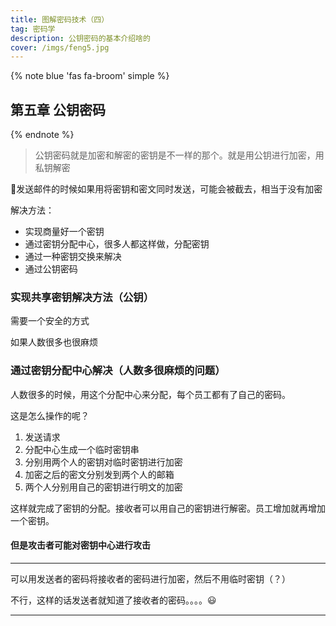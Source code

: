 ```yaml
---
title: 图解密码技术（四）
tag: 密码学
description: 公钥密码的基本介绍啥的
cover: /imgs/feng5.jpg
---
```




{% note blue 'fas fa-broom' simple %}

## 第五章 公钥密码

{% endnote %}

> 公钥密码就是加密和解密的密钥是不一样的那个。就是用公钥进行加密，用私钥解密



🤔发送邮件的时候如果用将密钥和密文同时发送，可能会被截去，相当于没有加密

解决方法：

* 实现商量好一个密钥
* 通过密钥分配中心，很多人都这样做，分配密钥
* 通过一种密钥交换来解决
* 通过公钥密码



### 实现共享密钥解决方法（公钥）

需要一个安全的方式

如果人数很多也很麻烦



### 通过密钥分配中心解决（人数多很麻烦的问题）

人数很多的时候，用这个分配中心来分配，每个员工都有了自己的密码。

这是怎么操作的呢？

1.  发送请求
2. 分配中心生成一个临时密钥串
3. 分别用两个人的密钥对临时密钥进行加密
4. 加密之后的密文分别发到两个人的邮箱
5. 两个人分别用自己的密钥进行明文的加密

这样就完成了密钥的分配。接收者可以用自己的密钥进行解密。员工增加就再增加一个密钥。

#### 但是攻击者可能对密钥中心进行攻击



---

可以用发送者的密码将接收者的密码进行加密，然后不用临时密钥（？）

不行，这样的话发送者就知道了接收者的密码。。。。😃

---

